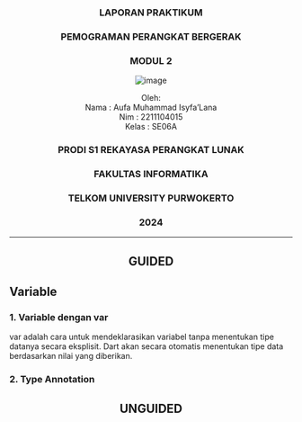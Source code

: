 <div align="center">

### LAPORAN PRAKTIKUM

### PEMOGRAMAN PERANGKAT BERGERAK

### MODUL 2

![image](https://github.com/user-attachments/assets/2948daec-1e7a-4765-8f23-df638a387c87)

Oleh:  
Nama : Aufa Muhammad Isyfa’Lana  
Nim : 2211104015  
Kelas : SE06A

### PRODI S1 REKAYASA PERANGKAT LUNAK  
### FAKULTAS INFORMATIKA  
### TELKOM UNIVERSITY PURWOKERTO  
### 2024

</div>

---
<div align="center">

## GUIDED
</div>

## Variable 
### 1. Variable dengan var
var adalah cara untuk mendeklarasikan variabel tanpa menentukan tipe 
datanya secara eksplisit. Dart akan secara otomatis menentukan tipe data 
berdasarkan nilai yang diberikan.


### 2. Type Annotation


<div align="center">

## UNGUIDED
</div>